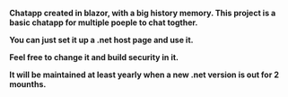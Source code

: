 <b>Chatapp created in blazor, with a big history memory.<b>
This project is a basic chatapp for multiple poeple to chat togther.

You can just set it up a .net host page and use it. 

Feel free to change it and build security in it. 

It will be maintained at least yearly when a new .net version is out for 2 mounths.


